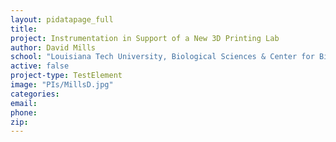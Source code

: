```yaml
---
layout: pidatapage_full
title:
project: Instrumentation in Support of a New 3D Printing Lab
author: David Mills
school: "Louisiana Tech University, Biological Sciences & Center for Biomedical Engineering and Rehabilitation Sciences"
active: false
project-type: TestElement
image: "PIs/MillsD.jpg"
categories:
email:
phone:
zip:
---
```

